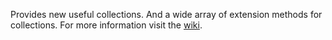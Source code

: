 Provides new useful collections. And a wide array of extension methods for collections. For more information visit the [wiki](https://github.com/Narumikazuchi/Collections/wiki).